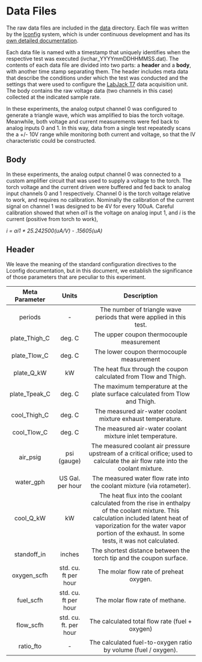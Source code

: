 # Data Files

The raw data files are included in the [data](../data) directory.  Each file was written by the [lconfig](github.com/chmarti1/lconfig) system, which is under continuous development and has its [own detailed documentation](https://github.com/chmarti1/lconfig/blob/master/docs/documentation.md).

Each data file is named with a timestamp that uniquely identifies when the respective test was executed (ivchar_YYYYmmDDHHMMSS.dat).  The contents of each data file are divided into two parts: a **header** and a **body**, with another time stamp separating them.  The header includes meta data that describe the conditions under which the test was conducted and the settings that were used to configure the [LabJack T7](https://labjack.com/products/t7) data acquisition unit.  The body contains the raw voltage data (two channels in this case) collected at the indicated sample rate.

In these experiments, the analog output channel 0 was configured to generate a triangle wave, which was amplified to bias the torch voltage.  Meanwhile, both voltage and current measurements were fed back to analog inputs 0 and 1.  In this way, data from a single test repeatedly scans the a +/- 10V range while monitoring both current and voltage, so that the IV characteristic could be constructed.

## Body

In these experiments, the analog output channel 0 was connected to a custom amplifier circuit that was used to supply a voltage to the torch.  The torch voltage and the current driven were buffered and fed back to analog input channels 0 and 1 respectively.  Channel 0 is the torch voltage relative to work, and requires no calibration.  Nominally the calibration of the current signal on channel 1 was designed to be 4V for every 100uA.  Careful calibration showed that when _ai1_ is the voltage on analog input 1, and _i_ is the current (positive from torch to work),

_i = ai1 * 25.242500(uA/V) - .15605(uA)_

## Header

We leave the meaning of the standard configuration directives to the Lconfig documentation, but in this document, we establish the significance of those parameters that are peculiar to this experiment.


| Meta Parameter | Units | Description |
|:--------------:|:----:|:-----:|
| periods | - | The number of triangle wave periods that were applied in this test.|
| plate_Thigh_C  | deg. C | The upper coupon thermocouple measurement |
| plate_Tlow_C | deg. C | The lower coupon thermocouple measurement |
| plate_Q_kW | kW | The heat flux through the coupon calculated from Tlow and Thigh.
| plate_Tpeak_C | deg. C | The maximum temperature at the plate surface calculated from Tlow and Thigh. |
| cool_Thigh_C | deg. C | The measured air-water coolant mixture exhaust temperature. |
| cool_Tlow_C | deg. C | The measured air-water coolant mixture inlet temperature. |
| air_psig | psi (gauge) | The measured coolant air pressure upstream of a critical orifice; used to calculate the air flow rate into the coolant mixture. |
| water_gph | US Gal. per hour | The measured water flow rate into the coolant mixture (via rotameter).
| cool_Q_kW | kW | The heat flux into the coolant calculated from the rise in enthalpy of the coolant mixture.  This calculation included latent heat of vaporization for the water vapor portion of the exhaust.  In some tests, it was not calculated.
| standoff_in | inches | The shortest distance between the torch tip and the coupon surface.
| oxygen_scfh | std. cu. ft per hour | The molar flow rate of preheat oxygen. |
| fuel_scfh | std. cu. ft per hour | The molar flow rate of methane. |
| flow_scfh | std. cu. ft. per hour | The calculated total flow rate (fuel + oxygen) |
| ratio_fto | - | The calculated fuel-to-oxygen ratio by volume (fuel / oxygen). |


